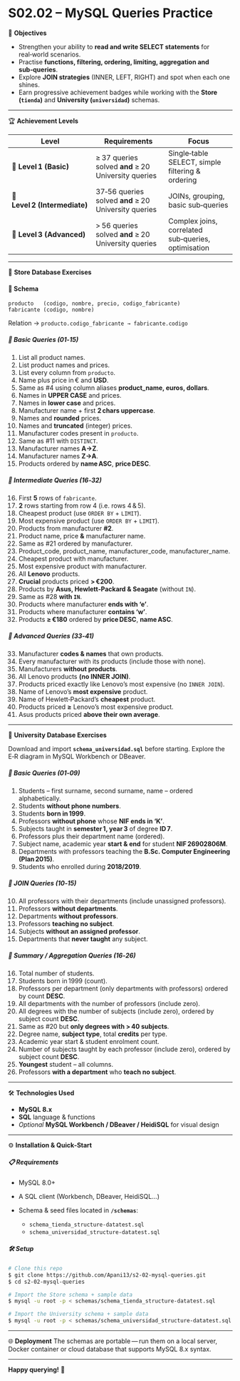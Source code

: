 # S02.02 – MySQL Queries Practice

🎯 **Objectives**

* Strengthen your ability to **read and write SELECT statements** for real‑world scenarios.
* Practise **functions, filtering, ordering, limiting, aggregation and sub‑queries**.
* Explore **JOIN strategies** (INNER, LEFT, RIGHT) and spot when each one shines.
* Earn progressive achievement badges while working with the **Store (`tienda`)** and **University (`universidad`)** schemas.

---

🏆 **Achievement Levels**

| Level                         | Requirements                                         | Focus                                               |
| ----------------------------- | ---------------------------------------------------- | --------------------------------------------------- |
| 🥉 **Level 1 (Basic)**        | ≥ 37 queries solved **and** ≥ 20 University queries  | Single‑table SELECT, simple filtering & ordering    |
| 🥈 **Level 2 (Intermediate)** | 37‑56 queries solved **and** ≥ 20 University queries | JOINs, grouping, basic sub‑queries                  |
| 🥇 **Level 3 (Advanced)**     | > 56 queries solved **and** ≥ 20 University queries  | Complex joins, correlated sub‑queries, optimisation |

---

🔹 **Store Database Exercises**

#### 📌 Schema

```
producto   (codigo, nombre, precio, codigo_fabricante)
fabricante (codigo, nombre)
```

Relation → `producto.codigo_fabricante → fabricante.codigo`

##### 📘 Basic Queries (01‑15)

1. List all product names.
2. List product names and prices.
3. List every column from `producto`.
4. Name plus price in € and **USD**.
5. Same as #4 using column aliases **product\_name, euros, dollars**.
6. Names in **UPPER CASE** and prices.
7. Names in **lower case** and prices.
8. Manufacturer name + first **2 chars uppercase**.
9. Names and **rounded** prices.
10. Names and **truncated** (integer) prices.
11. Manufacturer codes present in `producto`.
12. Same as #11 with `DISTINCT`.
13. Manufacturer names **A→Z**.
14. Manufacturer names **Z→A**.
15. Products ordered by **name ASC**, **price DESC**.

##### 📘 Intermediate Queries (16‑32)

16. First **5** rows of `fabricante`.
17. **2** rows starting from row 4 (i.e. rows 4 & 5).
18. Cheapest product (use `ORDER BY` + `LIMIT`).
19. Most expensive product (use `ORDER BY` + `LIMIT`).
20. Products from manufacturer **#2**.
21. Product name, price **&** manufacturer name.
22. Same as #21 ordered by manufacturer.
23. Product\_code, product\_name, manufacturer\_code, manufacturer\_name.
24. Cheapest product with manufacturer.
25. Most expensive product with manufacturer.
26. All **Lenovo** products.
27. **Crucial** products priced **> €200**.
28. Products by **Asus, Hewlett‑Packard & Seagate** (without `IN`).
29. Same as #28 **with `IN`**.
30. Products where manufacturer **ends with ‘e’**.
31. Products where manufacturer **contains ‘w’**.
32. Products **≥ €180** ordered by **price DESC**, **name ASC**.

##### 📘 Advanced Queries (33‑41)

33. Manufacturer **codes & names** that own products.
34. Every manufacturer with its products (include those with none).
35. Manufacturers **without products**.
36. All Lenovo products **(no INNER JOIN)**.
37. Products priced exactly like Lenovo’s most expensive (no `INNER JOIN`).
38. Name of Lenovo’s **most expensive** product.
39. Name of Hewlett‑Packard’s **cheapest** product.
40. Products priced **≥** Lenovo’s most expensive product.
41. Asus products priced **above their own average**.

---

🔹 **University Database Exercises**

Download and import **`schema_universidad.sql`** before starting. Explore the E‑R diagram in MySQL Workbench or DBeaver.

##### 📘 Basic Queries (01‑09)

1. Students – first surname, second surname, name – ordered alphabetically.
2. Students **without phone numbers**.
3. Students **born in 1999**.
4. Professors **without phone** whose **NIF ends in ‘K’**.
5. Subjects taught in **semester 1, year 3** of degree **ID 7**.
6. Professors plus their department name (ordered).
7. Subject name, academic year **start & end** for student **NIF 26902806M**.
8. Departments with professors teaching the **B.Sc. Computer Engineering (Plan 2015)**.
9. Students who enrolled during **2018/2019**.

##### 📘 JOIN Queries (10‑15)

10. All professors with their departments (include unassigned professors).
11. Professors **without departments**.
12. Departments **without professors**.
13. Professors **teaching no subject**.
14. Subjects **without an assigned professor**.
15. Departments that **never taught** any subject.

##### 📘 Summary / Aggregation Queries (16‑26)

16. Total number of students.
17. Students born in 1999 (count).
18. Professors per department (only departments with professors) ordered by count **DESC**.
19. All departments with the number of professors (include zero).
20. All degrees with the number of subjects (include zero), ordered by subject count **DESC**.
21. Same as #20 but **only degrees with > 40 subjects**.
22. Degree name, **subject type**, total **credits** per type.
23. Academic year start & student enrolment count.
24. Number of subjects taught by each professor (include zero), ordered by subject count **DESC**.
25. **Youngest** student – all columns.
26. Professors **with a department** who **teach no subject**.

---

🛠️ **Technologies Used**

* **MySQL 8.x**
* **SQL** language & functions
* *Optional* **MySQL Workbench / DBeaver / HeidiSQL** for visual design

---

⚙️ **Installation & Quick‑Start**

##### 📋 Requirements

* MySQL 8.0+
* A SQL client (Workbench, DBeaver, HeidiSQL…)
* Schema & seed files located in **`/schemas`**:

  * `schema_tienda_structure‑datatest.sql`
  * `schema_universidad_structure‑datatest.sql`

##### 🛠️ Setup

```bash
# Clone this repo
$ git clone https://github.com/Apani13/s2-02-mysql-queries.git
$ cd s2‑02‑mysql‑queries

# Import the Store schema + sample data
$ mysql -u root -p < schemas/schema_tienda_structure-datatest.sql

# Import the University schema + sample data
$ mysql -u root -p < schemas/schema_universidad_structure-datatest.sql
```

---

🌐 **Deployment**
The schemas are portable — run them on a local server, Docker container or cloud database that supports MySQL 8.x syntax.

---

**Happy querying!** 🚀
